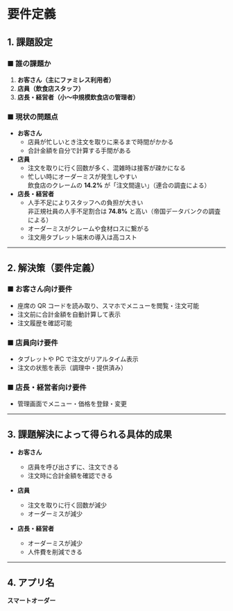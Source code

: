 # 要件定義

## 1. 課題設定

### ■ 誰の課題か

1. **お客さん（主にファミレス利用者）**
2. **店員（飲食店スタッフ）**
3. **店長・経営者（小〜中規模飲食店の管理者）**

### ■ 現状の問題点

- **お客さん**
  - 店員が忙しいとき注文を取りに来るまで時間がかかる
  - 合計金額を自分で計算する手間がある
- **店員**
  - 注文を取りに行く回数が多く、混雑時は接客が疎かになる
  - 忙しい時にオーダーミスが発生しやすい  
    飲食店のクレームの **14.2%** が「注文間違い」（連合の調査による）
- **店長・経営者**
  - 人手不足によりスタッフへの負担が大きい  
    非正規社員の人手不足割合は **74.8%** と高い（帝国データバンクの調査による）
  - オーダーミスがクレームや食材ロスに繋がる
  - 注文用タブレット端末の導入は高コスト

---

## 2. 解決策（要件定義）

### ■ お客さん向け要件

- 座席の QR コードを読み取り、スマホでメニューを閲覧・注文可能
- 注文前に合計金額を自動計算して表示
- 注文履歴を確認可能

### ■ 店員向け要件

- タブレットや PC で注文がリアルタイム表示
- 注文の状態を表示（調理中・提供済み）

### ■ 店長・経営者向け要件

- 管理画面でメニュー・価格を登録・変更

---

## 3. 課題解決によって得られる具体的成果

- **お客さん**

  - 店員を呼び出さずに、注文できる
  - 注文時に合計金額を確認できる

- **店員**

  - 注文を取りに行く回数が減少
  - オーダーミスが減少

- **店長・経営者**
  - オーダーミスが減少
  - 人件費を削減できる

---

## 4. アプリ名

**スマートオーダー**
